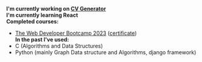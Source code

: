 **I'm currently working on [CV Generator][cv_generator]** <br>
**I'm currently learning React** <br>
**Completed courses:**  <br>
- [The Web Developer Bootcamp 2023][webDevBootcamp2023] ([certificate][webDevBootcamp2023Certificate]) <br>
**In the past I've used:** <br>
- C (Algorithms and Data Structures)
- Python (mainly Graph Data structure and Algorithms, django framework)

[cv_generator]: https://github.com/MgK720/CV_generator
[webDevBootcamp2023]: https://www.udemy.com/course/the-web-developer-bootcamp/
[webDevBootcamp2023Certificate]: https://www.udemy.com/certificate/UC-5eaacae8-3445-45c0-8ece-3dae751b9c15/

